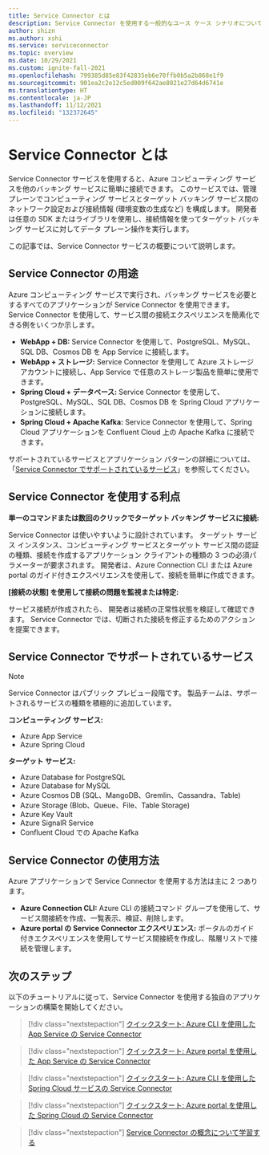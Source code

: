 ```yaml
---
title: Service Connector とは
description: Service Connector を使用する一般的なユース ケース シナリオについて理解を深め、Service Connector の主な利点を学びます。
author: shizn
ms.author: xshi
ms.service: serviceconnector
ms.topic: overview
ms.date: 10/29/2021
ms.custom: ignite-fall-2021
ms.openlocfilehash: 799385d85e83f42835eb6e70ffb0b5a2b868e1f9
ms.sourcegitcommit: 901ea2c2e12c5ed009f642ae8021e27d64d6741e
ms.translationtype: HT
ms.contentlocale: ja-JP
ms.lasthandoff: 11/12/2021
ms.locfileid: "132372645"
---
```

# <a name="what-is-service-connector"></a>Service Connector とは

Service Connector サービスを使用すると、Azure コンピューティング サービスを他のバッキング サービスに簡単に接続できます。 このサービスでは、管理プレーンでコンピューティング サービスとターゲット バッキング サービス間のネットワーク設定および接続情報 (環境変数の生成など) を構成します。 開発者は任意の SDK またはライブラリを使用し、接続情報を使ってターゲット バッキング サービスに対してデータ プレーン操作を実行します。 

この記事では、Service Connector サービスの概要について説明します。

## <a name="what-is-service-connector-used-for"></a>Service Connector の用途

Azure コンピューティング サービスで実行され、バッキング サービスを必要とするすべてのアプリケーションが Service Connector を使用できます。 Service Connector を使用して、サービス間の接続エクスペリエンスを簡素化できる例をいくつか示します。

* **WebApp + DB:** Service Connector を使用して、PostgreSQL、MySQL、SQL DB、Cosmos DB を App Service に接続します。  
* **WebApp + ストレージ:** Service Connector を使用して Azure ストレージ アカウントに接続し、App Service で任意のストレージ製品を簡単に使用できます。
* **Spring Cloud + データベース:** Service Connector を使用して、PostgreSQL、MySQL、SQL DB、Cosmos DB を Spring Cloud アプリケーションに接続します。
* **Spring Cloud + Apache Kafka:** Service Connector を使用して、Spring Cloud アプリケーションを Confluent Cloud 上の Apache Kafka に接続できます。

サポートされているサービスとアプリケーション パターンの詳細については、「[Service Connector でサポートされているサービス](#what-services-are-supported-in-service-connector)」を参照してください。

## <a name="what-are-the-benefits-using-service-connector"></a>Service Connector を使用する利点

**単一のコマンドまたは数回のクリックでターゲット バッキング サービスに接続:**

Service Connector は使いやすいように設計されています。 ターゲット サービス インスタンス、コンピューティング サービスとターゲット サービス間の認証の種類、接続を作成するアプリケーション クライアントの種類の 3 つの必須パラメーターが要求されます。 開発者は、Azure Connection CLI または Azure portal のガイド付きエクスペリエンスを使用して、接続を簡単に作成できます。

**[接続の状態] を使用して接続の問題を監視または特定:**

サービス接続が作成されたら、 開発者は接続の正常性状態を検証して確認できます。 Service Connector では、切断された接続を修正するためのアクションを提案できます。

## <a name="what-services-are-supported-in-service-connector"></a>Service Connector でサポートされているサービス

> [!NOTE]
> Service Connector はパブリック プレビュー段階です。 製品チームは、サポートされるサービスの種類を積極的に追加しています。

**コンピューティング サービス:**

* Azure App Service
* Azure Spring Cloud

**ターゲット サービス:**

* Azure Database for PostgreSQL
* Azure Database for MySQL
* Azure Cosmos DB (SQL、MangoDB、Gremlin、Cassandra、Table)
* Azure Storage (Blob、Queue、File、Table Storage)
* Azure Key Vault
* Azure SignalR Service
* Confluent Cloud での Apache Kafka

## <a name="how-to-use-service-connector"></a>Service Connector の使用方法

Azure アプリケーションで Service Connector を使用する方法は主に 2 つあります。

* **Azure Connection CLI:** Azure CLI の接続コマンド グループを使用して、サービス間接続を作成、一覧表示、検証、削除します。
* **Azure portal の Service Connector エクスペリエンス:** ポータルのガイド付きエクスペリエンスを使用してサービス間接続を作成し、階層リストで接続を管理します。

## <a name="next-steps"></a>次のステップ

以下のチュートリアルに従って、Service Connector を使用する独自のアプリケーションの構築を開始してください。

> [!div class="nextstepaction"]
> [クイックスタート: Azure CLI を使用した App Service の Service Connector](./quickstart-cli-app-service-connection.md)

> [!div class="nextstepaction"]
> [クイックスタート: Azure portal を使用した App Service の Service Connector](./quickstart-portal-app-service-connection.md)

> [!div class="nextstepaction"]
> [クイックスタート: Azure CLI を使用した Spring Cloud サービスの Service Connector](./quickstart-cli-spring-cloud-connection.md)

> [!div class="nextstepaction"]
> [クイックスタート: Azure portal を使用した Spring Cloud の Service Connector](./quickstart-portal-spring-cloud-connection.md)

> [!div class="nextstepaction"]
> [Service Connector の概念について学習する](./concept-service-connector-internals.md)
